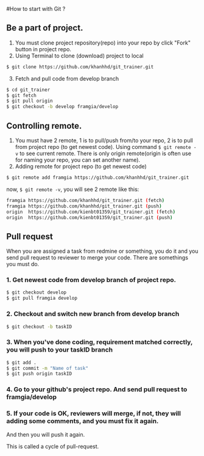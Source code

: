 #How to start with Git ?
## Be a part of project.
1. You must clone project repository(repo) into your repo by click "Fork" button
in project repo.
2. Using Terminal to clone (download) project to local

```sh
$ git clone https://github.com/khanhhd/git_trainer.git
```
3. Fetch and pull code from develop branch

```sh
$ cd git_trainer
$ git fetch
$ git pull origin
$ git checkout -b develop framgia/develop
```
## Controlling remote.
1. You must have 2 remote, 1 is to pull/push from/to your repo, 2 is to pull from project
repo (to get newest code).
Using command `$ git remote -v` to see current remote. There is only origin remote(origin is often 
use for naming your repo, you can set another name).
2. Adding remote for project repo (to get newest code)

```sh
$ git remote add framgia https://github.com/khanhhd/git_trainer.git
```

now, `$ git remote -v`, you will see 2 remote like this:

```sh
framgia https://github.com/khanhhd/git_trainer.git (fetch)
framgia https://github.com/khanhhd/git_trainer.git (push)
origin  https://github.com/kienbt01359/git_trainer.git (fetch)
origin  https://github.com/kienbt01359/git_trainer.git (push)
```

## Pull request
When you are assigned a task from redmine or something, you do it and you send pull request to reviewer to merge your code.
There are somethings you must do.
### 1. Get newest code from develop branch of project repo.

```sh
$ git checkout develop
$ git pull framgia develop
```
### 2. Checkout and switch new branch from develop branch

```sh
$ git checkout -b taskID
```
### 3. When you've done coding, requirement matched correctly, you will push to your taskID branch

```sh
$ git add .
$ git commit -m "Name of task"
$ git push origin taskID
```
### 4. Go to your github's project repo. And send pull request to framgia/develop
### 5. If your code is OK, reviewers will merge, if not, they will adding some comments, and you must fix it again.
And then you will push it again.

This is called a cycle of pull-request.


